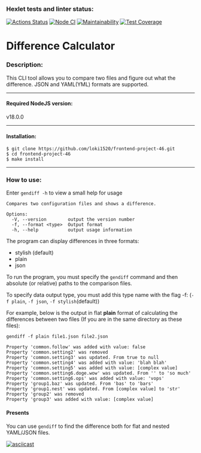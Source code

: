 ### Hexlet tests and linter status:
[![Actions Status](https://github.com/loki1520/frontend-project-46/workflows/hexlet-check/badge.svg)](https://github.com/loki1520/frontend-project-46/actions)
[![Node CI](https://github.com/loki1520/frontend-project-46/actions/workflows/nodejs.yml/badge.svg?branch=main)](https://github.com/loki1520/frontend-project-46/actions/workflows/nodejs.yml)
[![Maintainability](https://api.codeclimate.com/v1/badges/68738663e1d4805a9776/maintainability)](https://codeclimate.com/github/loki1520/frontend-project-46/maintainability)
[![Test Coverage](https://api.codeclimate.com/v1/badges/68738663e1d4805a9776/test_coverage)](https://codeclimate.com/github/loki1520/frontend-project-46/test_coverage)


# Difference Calculator
### Description:
This CLI tool allows you to compare two files and figure out what the difference.
JSON and YAML(YML) formats are supported.

---
#### Required NodeJS version:

v18.0.0

---
#### Installation:

```
$ git clone https://github.com/loki1520/frontend-project-46.git
$ cd frontend-project-46
$ make install
```
---
### How to use:
Enter ```gendiff -h``` to view a small help for usage

```Usage: gendiff [options] <filepath1> <filepath2>
Compares two configuration files and shows a difference.

Options:
  -V, --version        output the version number
  -f, --format <type>  Output format
  -h, --help           output usage information
```

The program can display differences in three formats:
* stylish (default)
* plain
* json


To run the program, you must specify the ```gendiff``` command and then absolute (or relative) paths to the comparison files.

To specify data output type, you must add this type name with the flag -f: (```-f plain```, ```-f json```, ```-f stylish```(default))

For example, below is the output in flat **plain** format of calculating the differences between two files 
(If you are in the same directory as these files):

```
gendiff -f plain file1.json file2.json

Property 'common.follow' was added with value: false
Property 'common.setting2' was removed
Property 'common.setting3' was updated. From true to null
Property 'common.setting4' was added with value: 'blah blah'
Property 'common.setting5' was added with value: [complex value]
Property 'common.setting6.doge.wow' was updated. From '' to 'so much'
Property 'common.setting6.ops' was added with value: 'vops'
Property 'group1.baz' was updated. From 'bas' to 'bars'
Property 'group1.nest' was updated. From [complex value] to 'str'
Property 'group2' was removed
Property 'group3' was added with value: [complex value]
```
#### Presents
You can use ```gendiff``` to find the difference both for flat and nested YAML/JSON files.

[![asciicast](https://asciinema.org/a/MSBqrs2WkghzKsE9GFOmwbMMZ.svg)](https://asciinema.org/a/MSBqrs2WkghzKsE9GFOmwbMMZ)